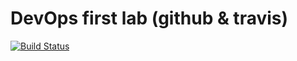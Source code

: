 DevOps first lab (github & travis)
=====================

[![Build Status](https://travis-ci.org/boufnichel/java-snippet.svg?branch=master)](https://travis-ci.org/boufnichel/java-snippet)
